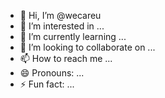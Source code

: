 - 👋 Hi, I’m @wecareu
- 👀 I’m interested in ...
- 🌱 I’m currently learning ...
- 💞️ I’m looking to collaborate on ...
- 📫 How to reach me ...
- 😄 Pronouns: ...
- ⚡ Fun fact: ...

<!---
wecareu/wecareu is a ✨ special ✨ repository because its `README.md` (this file) appears on your GitHub profile.
You can click the Preview link to take a look at your changes.
--->
